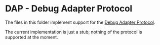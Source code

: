# DAP - Debug Adapter Protocol

The files in this folder implement support for the [Debug Adapter Protocol](https://microsoft.github.io/debug-adapter-protocol/).

The current implementation is just a stub; nothing of the protocol is supported at the moment.
